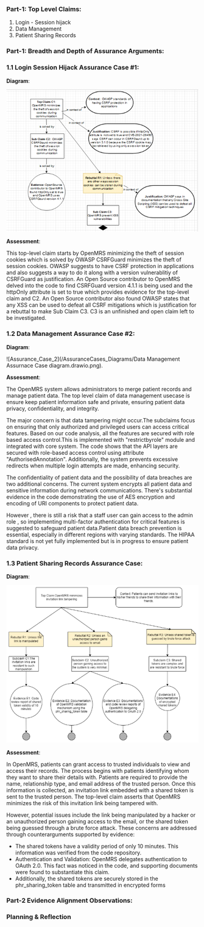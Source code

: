 ### Part-1: Top Level Claims:

1. Login - Session hijack
2. Data Management
3. Patient Sharing Records

### Part-1: Breadth and Depth of Assurance Arguments:

### 1.1 Login Session Hijack Assurance Case #1:

**Diagram**:

![Assurance_Case_1](/AssuranceCases_Diagrams/Claim1.PNG)

**Assessment**:

This top-level claim starts by OpenMRS minimizing the theft of session cookies which is solved by OWASP CSRFGuard minimizes the theft of session cookies. OWASP suggests to have CSRF protection in applications and also suggests a way to do it along with a version vulnerablitiy of CSRFGuard as justification. An Open Source contributor to OpenMRS delved into the code to find CSRFGuard version 4.1.1 is being used and the httpOnly attribute is set to true which provides evidence for the top-level claim and C2. An Open Source contributor also found OWASP states that any XSS can be used to defeat all CSRF mitigations which is justification for a rebuttal to make Sub Claim C3. C3 is an unfinished and open claim left to be investigated. 

### 1.2 Data Management Assurance Case #2:

**Diagram**:

![Assurance_Case_2](/AssuranceCases_Diagrams/Data Management Assurnace Case diagram.drawio.png).

**Assessment**:

The OpenMRS system allows administrators to merge patient records and manage patient data.
The top level claim of data management usecase is ensure keep patient information safe and private, ensuring patient data privacy, confidentiality, and integrity.

The major concern is that data tampering might occur.The subclaims focus on ensuring that only authorized and privileged users can access critical features. Based on our code analysis, all the features are secured with role based access control.This is implemented with "restrictbyrole" module and integrated with core system. The code shows that the API layers are secured with role-based access control using attribute "AuthorisedAnnotation". Additionally, the system prevents excessive redirects when multiple login attempts are made, enhancing security.

The confidentiality of patient data and the possibility of data breaches are two additional concerns.
The current system encrypts all patient data and sensitive information during network communications. There's substantial evidence in the code demonstrating the use of AES encryption and encoding of URI components to protect patient data.

However , there is still a risk that a staff user can gain access to the admin role , so implementing multi-factor authentication for critical features is suggested to safeguard patient data.Patient data breach prevention is essential, especially in different regions with varying standards. The HIPAA standard is not yet fully implemented but is in progress to ensure patient data privacy.

### 1.3 Patient Sharing Records Assurance Case:
**Diagram**:

![Assurance_Case_3](/AssuranceCases_Diagrams/SharingRecords_AssuranceCase.png)

**Assessment**:

In OpenMRS, patients can grant access to trusted individuals to view and access their records. The process begins with patients identifying whom they want to share their details with. Patients are required to provide the name, relationship type, and email address of the trusted person. Once this information is collected, an invitation link embedded with a shared token is sent to the trusted person. The top-level claim asserts that OpenMRS minimizes the risk of this invitation link being tampered with. 
	
However, potential issues include the link being manipulated by a hacker or an unauthorized person gaining access to the email, or the shared token being guessed through a brute force attack. These concerns are addressed through counterarguments supported by evidence:
- The shared tokens have a validity period of only 10 minutes. This information was verified from the code repository.
- Authentication and Validation: OpenMRS delegates authentication to OAuth 2.0. This fact was noticed in the code, and supporting documents were found to substantiate this claim. 
- Additionally, the shared tokens are securely stored in the phr_sharing_token table and transmitted in encrypted forms

###  Part-2 Evidence Alignment Observations:
### Planning & Reflection
